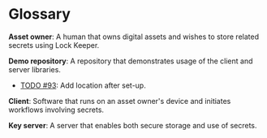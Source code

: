 # Glossary
**Asset owner**: A human that owns digital assets and wishes to store related secrets using Lock Keeper. 

**Demo repository**: A repository that demonstrates usage of the client and server libraries. <br>
- [TODO #93](https://github.com/boltlabs-inc/key-mgmt/issues/93): Add location after set-up.

**Client**: Software that runs on an asset owner's device and initiates workflows involving secrets.

**Key server**: A server that enables both secure storage and use of secrets.

